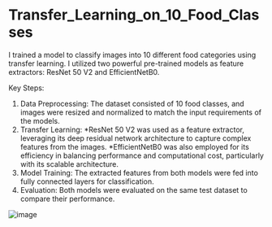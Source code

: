 # Transfer_Learning_on_10_Food_Classes
I trained a model to classify images into 10 different food categories using transfer learning. I utilized two powerful pre-trained models as feature extractors: ResNet 50 V2 and EfficientNetB0.

Key Steps:
1. Data Preprocessing: The dataset consisted of 10 food classes, and images were resized and normalized to match the input requirements of the models.
2. Transfer Learning:
        *ResNet 50 V2 was used as a feature extractor, leveraging its deep residual network architecture to capture complex features from the images.
        *EfficientNetB0 was also employed for its efficiency in balancing performance and computational cost, particularly with its scalable architecture.
3. Model Training: The extracted features from both models were fed into fully connected layers for classification.
4. Evaluation: Both models were evaluated on the same test dataset to compare their performance.   

![image](https://github.com/user-attachments/assets/ffc36003-9868-4b62-9173-36eec162ef48)
